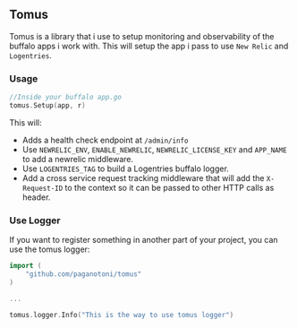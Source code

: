 ## Tomus

Tomus is a library that i use to setup monitoring and observability of the buffalo apps i work with. This will setup the app i pass to use `New Relic` and `Logentries`.

### Usage

```go
//Inside your buffalo app.go
tomus.Setup(app, r)
```


This will:

- Adds a health check endpoint at `/admin/info`
- Use `NEWRELIC_ENV`, `ENABLE_NEWRELIC`, `NEWRELIC_LICENSE_KEY` and `APP_NAME` to add a newrelic middleware.
- Use `LOGENTRIES_TAG` to build a Logentries buffalo logger.
- Add a cross service request tracking middleware that will add the `X-Request-ID` to the context so it can be passed to other HTTP calls as header.


### Use Logger

If you want to register something in another part of your project, you can use the tomus logger:

```go
import (
    "github.com/paganotoni/tomus"
)

...

tomus.logger.Info("This is the way to use tomus logger")
```
